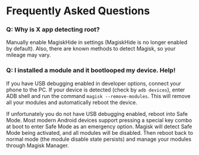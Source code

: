 # Frequently Asked Questions

### Q: Why is X app detecting root?

Manually enable MagiskHide in settings (MagiskHide is no longer enabled by default). Also, there are known methods to detect Magisk, so your mileage may vary.

### Q: I installed a module and it bootlooped my device. Help!

If you have USB debugging enabled in developer options, connect your phone to the PC. If your device is detected (check by `adb devices`), enter ADB shell and run the command `magisk --remove-modules`. This will remove all your modules and automatically reboot the device.

If unfortunately you do not have USB debugging enabled, reboot into Safe Mode. Most modern Android devices support pressing a special key combo at boot to enter Safe Mode as an emergency option. Magisk will detect Safe Mode being activated, and all modules will be disabled. Then reboot back to normal mode (the module disable state persists) and manage your modules through Magisk Manager.
